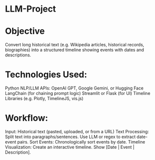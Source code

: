 # LLM-Project
# Objective

Convert long historical text (e.g. Wikipedia articles, historical records, biographies) into a structured timeline showing events with dates and descriptions.
# Technologies Used:

Python
NLP/LLM APIs: OpenAI GPT, Google Gemini, or Hugging Face
LangChain (for chaining prompt logic)
Streamlit or Flask (for UI)
Timeline Libraries (e.g. Plotly, TimelineJS, vis.js)
# Workflow:

Input: Historical text (pasted, uploaded, or from a URL)
Text Processing:
Split text into paragraphs/sentences.
Use LLM or regex to extract date-event pairs.
Sort Events: Chronologically sort events by date.
Timeline Visualization:
Create an interactive timeline.
Show [Date | Event | Description].
